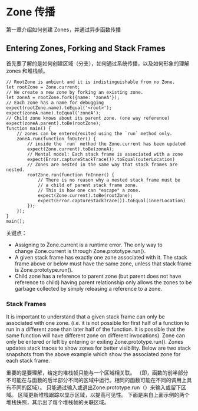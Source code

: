 # Zone 传播

第一章介绍如何创建 Zones，并通过异步函数传播

## Entering Zones, Forking and Stack Frames

首先要了解的是如何创建区域（分支），如何通过系统传播，以及如何形象的理解 zones 和堆栈帧。

```
// RootZone is ambient and it is indistinguishable from no Zone.
let rootZone = Zone.current;
// We create a new zone by forking an existing zone.
let zoneA = rootZone.fork({name: 'zoneA'});
// Each zone has a name for debugging
expect(rootZone.name).toEqual('<root>');
expect(zoneA.name).toEqual('zoneA');
// Child zone knows about its parent zone. (one way reference)
expect(zoneA.parent).toBe(rootZone);
function main() {
    // zones can be entered/exited using the `run` method only.
    zoneA.run(function fnOuter() {
        // inside the `run` method the Zone.current has been updated
        expect(Zone.current).toBe(zoneA);
        // Mental model: Each stack frame is associated with a zone
        expect(Error.captureStackTrace()).toEqual(outerLocation)
        // Zones are nested in the same way that stack frames are nested.
        rootZone.run(function fnInner() {
            // There is no reason why a nested stack frame must be
            // a child of parent stack frame zone.
            // This is how one can "escape" a zone.
            expect(Zone.current).toBe(rootZone);
            expect(Error.captureStackTrace()).toEqual(innerLocation)
        });
    });
}
main();
```

关键点：

- Assigning to Zone.current is a runtime error. The only way to change Zone.current is through Zone.prototype.run().
- A given stack frame has exactly one zone associated with it. The stack frame above or below must have the same zone, unless that stack frame is Zone.prototype.run().
- Child zone has a reference to parent zone (but parent does not have reference to child) having parent relationship only allows the zones to be garbage collected by simply releasing a reference to a zone.

### Stack Frames

It is important to understand that a given stack frame can only be associated with one zone. (i.e. it is not possible for first half of a function to run in a different zone than later half of the function. It is possible that the same function will have different zone on different invocations). Zone can only be entered or left by entering or exiting Zone.prototype.run(). Zones updates stack traces to show zones for better visibility. Below are two stack snapshots from the above example which show the associated zone for each stack frame.

重要的是要理解，给定的堆栈帧只能与一个区域相关联。 （即，函数的前半部分不可能在与函数的后半部分不同的区域中运行。相同的函数可能在不同的调用上具有不同的区域）。 只能通过输入或退出Zone.prototype.run（）来输入或留下区域。 区域更新堆栈跟踪以显示区域，以提高可见性。 下面是来自上面示例的两个堆栈快照，其示出了每个堆栈帧的关联区域。
